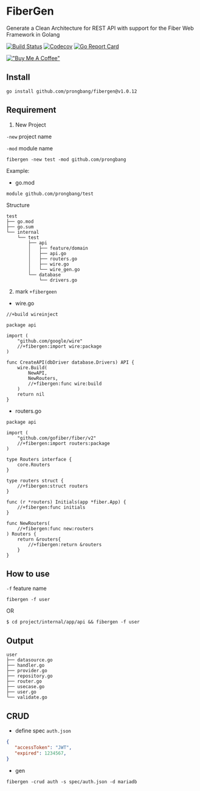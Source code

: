 # FiberGen

Generate a Clean Architecture for REST API with support for the Fiber Web Framework in Golang

[![Build Status](http://img.shields.io/travis/prongbang/fibergen.svg)](https://travis-ci.org/prongbang/fibergen)
[![Codecov](https://img.shields.io/codecov/c/github/prongbang/fibergen.svg)](https://codecov.io/gh/prongbang/fibergen)
[![Go Report Card](https://goreportcard.com/badge/github.com/prongbang/fibergen)](https://goreportcard.com/report/github.com/prongbang/fibergen)

[!["Buy Me A Coffee"](https://www.buymeacoffee.com/assets/img/custom_images/orange_img.png)](https://www.buymeacoffee.com/prongbang)

## Install

```shell
go install github.com/prongbang/fibergen@v1.0.12
```

## Requirement

1. New Project

`-new`  project name

`-mod`  module name

```shell
fibergen -new test -mod github.com/prongbang
```

Example:

- go.mod

```
module github.com/prongbang/test
```

Structure

```
test
├── go.mod
├── go.sum
└── internal
    └── test
        ├── api
        │   ├── feature/domain
        │   ├── api.go
        │   ├── routers.go
        │   ├── wire.go
        │   └── wire_gen.go
        └── database
            └── drivers.go
```

2. mark `+fibergeen`

- wire.go

```golang
//+build wireinject

package api

import (
	"github.com/google/wire"
	//+fibergen:import wire:package
)

func CreateAPI(dbDriver database.Drivers) API {
	wire.Build(
		NewAPI,
		NewRouters,
		//+fibergen:func wire:build
	)
	return nil
}
```

- routers.go

```golang
package api

import (
	"github.com/gofiber/fiber/v2"
	//+fibergen:import routers:package
)

type Routers interface {
	core.Routers
}

type routers struct {
	//+fibergen:struct routers
}

func (r *routers) Initials(app *fiber.App) {
	//+fibergen:func initials
}

func NewRouters(
	//+fibergen:func new:routers
) Routers {
	return &routers{
		//+fibergen:return &routers
	}
}
```

## How to use

`-f`  feature name

```shell script
fibergen -f user
```
OR

```shell script
$ cd project/internal/app/api && fibergen -f user
```

## Output

```
user
├── datasource.go
├── handler.go
├── provider.go
├── repository.go
├── router.go
├── usecase.go
├── user.go
└── validate.go
```

## CRUD

- define spec `auth.json`

```json
{
   "accessToken": "JWT",
   "expired": 1234567,
}
```

- gen

```shell
fibergen -crud auth -s spec/auth.json -d mariadb
```
